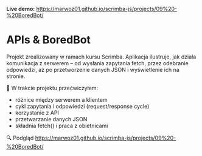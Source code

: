**Live demo:** https://marwoz01.github.io/scrimba-js/projects/09%20-%20BoredBot/

# APIs & BoredBot
Projekt zrealizowany w ramach kursu Scrimba.
Aplikacja ilustruje, jak działa komunikacja z serwerem – od wysłania zapytania fetch, przez odebranie odpowiedzi, aż po przetworzenie danych JSON i wyświetlenie ich na stronie.

🧠 W trakcie projektu przećwiczyłem:
- różnice między serwerem a klientem
- cykl zapytania i odpowiedzi (request/response cycle)
- korzystanie z API
- przetwarzanie danych JSON
- składnia fetch() i praca z obietnicami

🔍 Podgląd
https://marwoz01.github.io/scrimba-js/projects/09%20-%20BoredBot/
